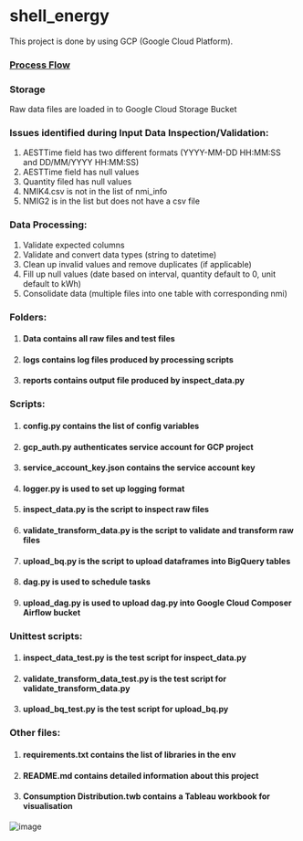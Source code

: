 # shell_energy

This project is done by using GCP (Google Cloud Platform).
### [Process Flow](https://miro.com/app/board/uXjVOr7xm6I=/?share_link_id=874788083498)

### Storage
Raw data files are loaded in to Google Cloud Storage Bucket 

### Issues identified during Input Data Inspection/Validation:
1. AESTTime field has two different formats (YYYY-MM-DD HH:MM:SS and DD/MM/YYYY HH:MM:SS)
2. AESTTime field has null values
3. Quantity filed has null values
4. NMIK4.csv is not in the list of nmi_info
5. NMIG2 is in the list but does not have a csv file 

### Data Processing:
1. Validate expected columns
2. Validate and convert data types (string to datetime)
3. Clean up invalid values and remove duplicates (if applicable)
4. Fill up null values (date based on interval, quantity default to 0, unit default to kWh)
5. Consolidate data (multiple files into one table with corresponding nmi)

### Folders:
1. #### Data contains all raw files and test files
2. #### logs contains log files produced by processing scripts
3. #### reports contains output file produced by inspect_data.py

### Scripts:
1. #### config.py contains the list of config variables
2. #### gcp_auth.py authenticates service account for GCP project
3. #### service_account_key.json contains the service account key
4. #### logger.py is used to set up logging format
5. #### inspect_data.py is the script to inspect raw files
6. #### validate_transform_data.py is the script to validate and transform raw files
7. #### upload_bq.py is the script to upload dataframes into BigQuery tables
8. #### dag.py is used to schedule tasks
9. #### upload_dag.py is used to upload dag.py into Google Cloud Composer Airflow bucket

### Unittest scripts:
1. #### inspect_data_test.py is the test script for inspect_data.py
2. #### validate_transform_data_test.py is the test script for validate_transform_data.py
3. #### upload_bq_test.py is the test script for upload_bq.py


### Other files:
1. #### requirements.txt contains the list of libraries in the env
2. #### README.md contains detailed information about this project
3. #### Consumption Distribution.twb contains a Tableau workbook for visualisation
![image](https://user-images.githubusercontent.com/99944247/174701386-6ceb1e7b-068e-4cb8-966b-716522d9885f.png)
